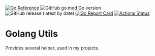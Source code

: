 [![Go Reference](https://pkg.go.dev/badge/github.com/tommzn/go-utils.svg)](https://pkg.go.dev/github.com/tommzn/go-utils)
![GitHub go.mod Go version](https://img.shields.io/github/go-mod/go-version/tommzn/go-utils)
![GitHub release (latest by date)](https://img.shields.io/github/v/release/tommzn/go-utils)
[![Go Report Card](https://goreportcard.com/badge/github.com/tommzn/go-utils)](https://goreportcard.com/report/github.com/tommzn/go-utils)
[![Actions Status](https://github.com/tommzn/go-utils/workflows/go.pkg.auto-ci.yml/badge.svg)](https://github.com/tommzn/go-utils/actions)


# Golang Utils
Provides several helper, used in my projects.
